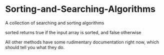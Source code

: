 # Sorting-and-Searching-Algorithms
A collection of searching and sorting algorithms

sorted returns true if the input array is sorted, and false otherwise

All other methods have some rudimentary documentation right now, which should tell you what they do. 
